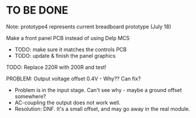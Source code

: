 # TO BE DONE

Note: prototype4 represents current breadboard prototype (July 18)

Make a front panel PCB instead of using Delp MCS
* TODO: make sure it matches the controls PCB
* TODO: update & finish the panel graphics

TODO: Replace 220R with 200R and test!

PROBLEM: Output voltage offset 0.4V - Why?? Can fix?
* Problem is in the input stage. Can't see why - maybe a ground offset somewhere?
* AC-coupling the output does not work well.
* Resolution: DNF. It's a small offset, and may go away in the real module.
